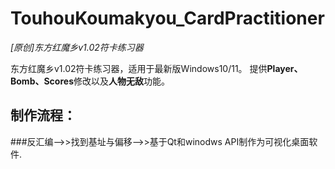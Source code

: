 # TouhouKoumakyou_CardPractitioner

*[原创]东方红魔乡v1.02符卡练习器*

东方红魔乡v1.02符卡练习器，适用于最新版Windows10/11。
提供**Player、Bomb、Scores**修改以及**人物无敌**功能。

## 制作流程：
###反汇编-->>找到基址与偏移-->>基于Qt和winodws API制作为可视化桌面软件.
